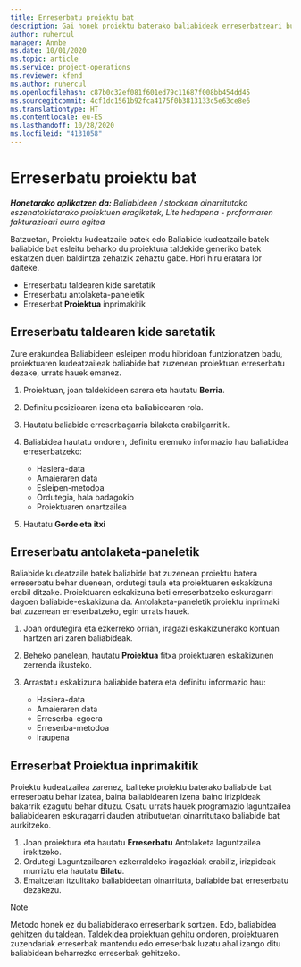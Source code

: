 ```yaml
---
title: Erreserbatu proiektu bat
description: Gai honek proiektu baterako baliabideak erreserbatzeari buruzko informazioa ematen du.
author: ruhercul
manager: Annbe
ms.date: 10/01/2020
ms.topic: article
ms.service: project-operations
ms.reviewer: kfend
ms.author: ruhercul
ms.openlocfilehash: c87b0c32ef081f601ed79c11687f008bb454dd45
ms.sourcegitcommit: 4cf1dc1561b92fca4175f0b3813133c5e63ce8e6
ms.translationtype: HT
ms.contentlocale: eu-ES
ms.lasthandoff: 10/28/2020
ms.locfileid: "4131058"
---
```

# <a name="book-to-a-project"></a>Erreserbatu proiektu bat

_**Honetarako aplikatzen da:** Baliabideen / stockean oinarritutako eszenatokietarako proiektuen eragiketak, Lite hedapena - proformaren fakturazioari aurre egitea_

Batzuetan, Proiektu kudeatzaile batek edo Baliabide kudeatzaile batek baliabide bat esleitu beharko du proiektura taldekide generiko batek eskatzen duen baldintza zehatzik zehaztu gabe. Hori hiru eratara lor daiteke.

- Erreserbatu taldearen kide saretatik
- Erreserbatu antolaketa-paneletik
- Erreserbat **Proiektua** inprimakitik

## <a name="book-from-the-team-member-grid"></a>Erreserbatu taldearen kide saretatik

Zure erakundea Baliabideen esleipen modu hibridoan funtzionatzen badu, proiektuaren kudeatzaileak baliabide bat zuzenean proiektuan erreserbatu dezake, urrats hauek emanez.

1. Proiektuan, joan taldekideen sarera eta hautatu **Berria**.
2. Definitu posizioaren izena eta baliabidearen rola.
3. Hautatu baliabide erreserbagarria bilaketa erabilgarritik.
4. Baliabidea hautatu ondoren, definitu eremuko informazio hau baliabidea erreserbatzeko:

    - Hasiera-data
    - Amaieraren data
    - Esleipen-metodoa
    - Ordutegia, hala badagokio
    - Proiektuaren onartzailea

6. Hautatu **Gorde eta itxi**

## <a name="book-from-the-schedule-board"></a>Erreserbatu antolaketa-paneletik

Baliabide kudeatzaile batek baliabide bat zuzenean proiektu batera erreserbatu behar duenean, ordutegi taula eta proiektuaren eskakizuna erabil ditzake. Proiektuaren eskakizuna beti erreserbatzeko eskuragarri dagoen baliabide-eskakizuna da. Antolaketa-paneletik proiektu inprimaki bat zuzenean erreserbatzeko, egin urrats hauek.

1. Joan ordutegira eta ezkerreko orrian, iragazi eskakizunerako kontuan hartzen ari zaren baliabideak.
2. Beheko panelean, hautatu **Proiektua** fitxa proiektuaren eskakizunen zerrenda ikusteko.
3. Arrastatu eskakizuna baliabide batera eta definitu informazio hau:

    - Hasiera-data
    - Amaieraren data
    - Erreserba-egoera
    - Erreserba-metodoa
    - Iraupena

## <a name="book-from-the-project-form"></a>Erreserbat Proiektua inprimakitik

Proiektu kudeatzailea zarenez, baliteke proiektu baterako baliabide bat erreserbatu behar izatea, baina baliabidearen izena baino irizpideak bakarrik ezagutu behar dituzu. Osatu urrats hauek programazio laguntzailea baliabidearen eskuragarri dauden atributuetan oinarritutako baliabide bat aurkitzeko. 

1. Joan proiektura eta hautatu **Erreserbatu** Antolaketa laguntzailea irekitzeko.
2. Ordutegi Laguntzailearen ezkerraldeko iragazkiak erabiliz, irizpideak murriztu eta hautatu **Bilatu**.
3. Emaitzetan itzulitako baliabideetan oinarrituta, baliabide bat erreserbatu dezakezu.

> [!NOTE]
> Metodo honek ez du baliabiderako erreserbarik sortzen. Edo, baliabidea gehitzen du taldean. Taldekidea proiektuan gehitu ondoren, proiektuaren zuzendariak erreserbak mantendu edo erreserbak luzatu ahal izango ditu baliabidean beharrezko erreserbak gehitzeko.
